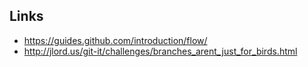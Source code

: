 ## Links

- https://guides.github.com/introduction/flow/
- http://jlord.us/git-it/challenges/branches_arent_just_for_birds.html
